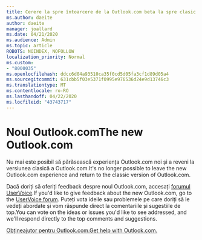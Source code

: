 ```yaml
---
title: Cerere la spre întoarcere de la Outlook.com beta la spre clasic Outlook.com
ms.author: daeite
author: daeite
manager: joallard
ms.date: 04/21/2020
ms.audience: Admin
ms.topic: article
ROBOTS: NOINDEX, NOFOLLOW
localization_priority: Normal
ms.custom:
- "8000035"
ms.openlocfilehash: ddcc6d04a93510ca35f0cd5d05fa3cf1d89d05a4
ms.sourcegitcommit: 631cbb5f03e5371f0995e976536d24e9d13746c3
ms.translationtype: MT
ms.contentlocale: ro-RO
ms.lasthandoff: 04/22/2020
ms.locfileid: "43743717"
---
```

# <a name="the-new-outlookcom"></a><span data-ttu-id="54e8d-102">Noul Outlook.com</span><span class="sxs-lookup"><span data-stu-id="54e8d-102">The new Outlook.com</span></span>

<span data-ttu-id="54e8d-103">Nu mai este posibil să părăsească experiența Outlook.com noi și a reveni la versiunea clasică a Outlook.com.</span><span class="sxs-lookup"><span data-stu-id="54e8d-103">It's no longer possible to leave the new Outlook.com experience and return to the classic version of Outlook.com.</span></span>

<span data-ttu-id="54e8d-104">Dacă doriți să oferiți feedback despre noul Outlook.com, accesați [forumul UserVoice](https://go.microsoft.com/fwlink/p/?linkid=851599).</span><span class="sxs-lookup"><span data-stu-id="54e8d-104">If you'd like to give feedback about the new Outlook.com, go to the [UserVoice forum](https://go.microsoft.com/fwlink/p/?linkid=851599).</span></span> <span data-ttu-id="54e8d-105">Puteți vota ideile sau problemele pe care doriți să le vedeți abordate și vom răspunde direct la comentariile și sugestiile de top.</span><span class="sxs-lookup"><span data-stu-id="54e8d-105">You can vote on the ideas or issues you'd like to see addressed, and we'll respond directly to the top comments and suggestions.</span></span>

[<span data-ttu-id="54e8d-106">Obțineajutor pentru Outlook.com.</span><span class="sxs-lookup"><span data-stu-id="54e8d-106">Get help with Outlook.com.</span></span>](https://support.office.com/article/40676ad0-c831-45ac-a023-5be633be798d?wt.mc_id=Office_Outlook_com_Alchemy)